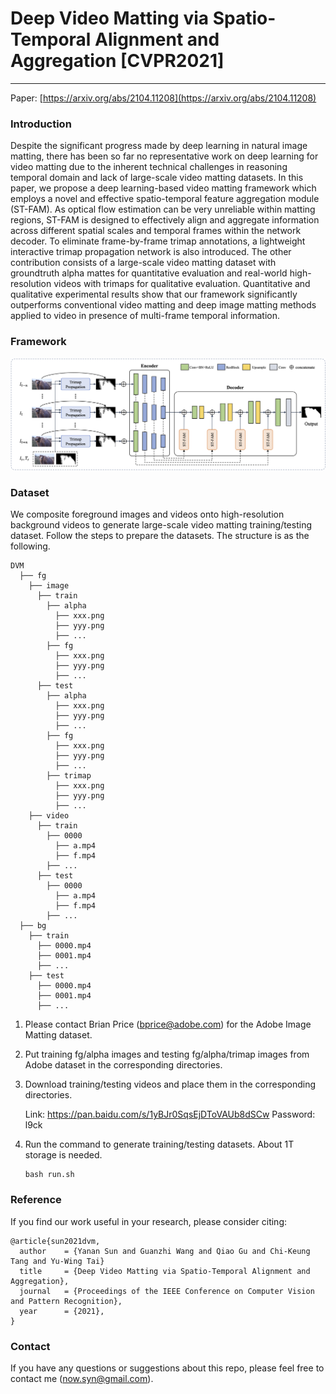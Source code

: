 #  Deep Video Matting via Spatio-Temporal Alignment and Aggregation [CVPR2021]
---

Paper: [https://arxiv.org/abs/2104.11208](https://arxiv.org/abs/2104.11208)

### Introduction

Despite the significant progress made by deep learning in natural image matting, there has been so far no representative work on deep learning for video matting due to the inherent technical challenges in reasoning temporal domain and lack of large-scale video matting datasets. In this paper, we propose a deep learning-based video matting framework which employs a novel and effective spatio-temporal feature aggregation module (ST-FAM). As optical flow estimation can be very unreliable within matting regions, ST-FAM is designed to effectively align and aggregate information across different spatial scales and temporal frames within the network decoder. To eliminate frame-by-frame trimap annotations, a lightweight interactive trimap propagation network is also introduced. The other contribution consists of a large-scale video matting dataset with groundtruth alpha mattes for quantitative evaluation and real-world high-resolution videos with trimaps for qualitative evaluation. Quantitative and qualitative experimental results show that our framework significantly outperforms conventional video matting and deep image matting methods applied to video in presence of multi-frame temporal information.

### Framework
<img src="./figures/framework.png" width="800" alt="framework" align=center/>


### Dataset

We composite foreground images and videos onto high-resolution background videos to generate large-scale video matting training/testing dataset. Follow the steps to prepare the datasets. The structure is as the following.

```
DVM
  ├── fg
    ├── image
      ├── train
        ├── alpha
          ├── xxx.png
          ├── yyy.png
          ├── ...
        ├── fg
          ├── xxx.png
          ├── yyy.png
          ├── ...
      ├── test
        ├── alpha
          ├── xxx.png
          ├── yyy.png
          ├── ...
        ├── fg
          ├── xxx.png
          ├── yyy.png
          ├── ...
        ├── trimap
          ├── xxx.png
          ├── yyy.png
          ├── ...
    ├── video
      ├── train
        ├── 0000
          ├── a.mp4
          ├── f.mp4
        ├── ...
      ├── test
        ├── 0000
          ├── a.mp4
          ├── f.mp4
        ├── ...
  ├── bg
    ├── train
      ├── 0000.mp4
      ├── 0001.mp4
      ├── ...
    ├── test
      ├── 0000.mp4
      ├── 0001.mp4
      ├── ...
```

 

1. Please contact Brian Price (bprice@adobe.com) for the Adobe Image Matting dataset.

2. Put training fg/alpha images and testing fg/alpha/trimap images from Adobe dataset in the corresponding directories.

3. Download training/testing videos and place them in the corresponding directories. 

   Link: https://pan.baidu.com/s/1yBJr0SqsEjDToVAUb8dSCw  Password: l9ck

4. Run the command to generate training/testing datasets. About 1T storage is needed.

   ```
   bash run.sh
   ```


### Reference

If you find our work useful in your research, please consider citing:

```
@article{sun2021dvm,
  author    = {Yanan Sun and Guanzhi Wang and Qiao Gu and Chi-Keung Tang and Yu-Wing Tai}
  title     = {Deep Video Matting via Spatio-Temporal Alignment and Aggregation},
  journal   = {Proceedings of the IEEE Conference on Computer Vision and Pattern Recognition},
  year      = {2021},
}
```



### Contact

If you have any questions or suggestions about this repo, please feel free to contact me ([now.syn@gmail.com](mailto:now.syn@gmail.com)).
